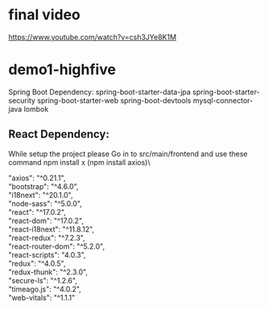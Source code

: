 # final video
https://www.youtube.com/watch?v=csh3JYe8K1M

# demo1-highfive

Spring Boot Dependency:
spring-boot-starter-data-jpa
spring-boot-starter-security
spring-boot-starter-web
spring-boot-devtools
mysql-connector-java
lombok

## React Dependency: 
While setup the project please Go in to src/main/frontend
and use these command npm install x (npm install axios)\

"axios": "^0.21.1",\
"bootstrap": "^4.6.0",\
"i18next": "^20.1.0",\
"node-sass": "^5.0.0",\
"react": "^17.0.2",\
"react-dom": "^17.0.2",\
"react-i18next": "^11.8.12",\
"react-redux": "^7.2.3",\
"react-router-dom": "^5.2.0",\
"react-scripts": "4.0.3",\
"redux": "^4.0.5",\
"redux-thunk": "^2.3.0",\
"secure-ls": "^1.2.6",\
"timeago.js": "^4.0.2",\
"web-vitals": "^1.1.1" 
